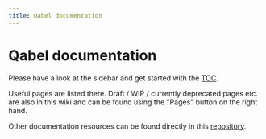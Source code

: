 ```yaml
---
title: Qabel documentation
---
```

Qabel documentation
===================

Please have a look at the sidebar and get started with the [TOC](https://github.com/Qabel/qabel-doc/wiki/Table-of-contents).

Useful pages are listed there. Draft / WIP / currently deprecated pages etc. are also in this wiki and can be found using the "Pages" button on the right hand.

Other documentation resources can be found directly in this [repository](https://github.com/Qabel/qabel-doc).
